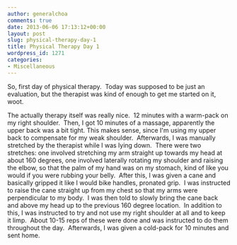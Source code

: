 ```yaml
---
author: generalchoa
comments: true
date: 2013-06-06 17:13:12+00:00
layout: post
slug: physical-therapy-day-1
title: Physical Therapy Day 1
wordpress_id: 1271
categories:
- Miscellaneous
---
```


So, first day of physical therapy.  Today was supposed to be just an evaluation, but the therapist was kind of enough to get me started on it, woot.

The actually therapy itself was really nice.  12 minutes with a warm-pack on my right shoulder.  Then, I got 10 minutes of a massage, apparently the upper back was a bit tight. This makes sense, since I'm using my upper back to compensate for my weak shoulder.  Afterwards, I was manually stretched by the therapist while I was lying down.  There were two stretches: one involved stretching my arm straight up towards my head at about 160 degrees, one involved laterally rotating my shoulder and raising the elbow, so that the palm of my hand was on my stomach, kind of like you would if you were rubbing your belly.  After this, I was given a cane and basically gripped it like I would bike handles, pronated grip.  I was instructed to raise the cane straight up from my chest so that my arms were perpendicular to my body.  I was then told to slowly bring the cane back and above my head up to the previous 160 degree location.  In addition to this, I was instructed to try and not use my right shoulder at all and to keep it limp.  About 10-15 reps of these were done and was instructed to do them throughout the day.  Afterwards, I was given a cold-pack for 10 minutes and sent home.
